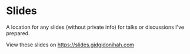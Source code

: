 # Slides

A location for any slides (without private info) for talks or discussions I've
prepared.

View these slides on https://slides.gidgidonihah.com
